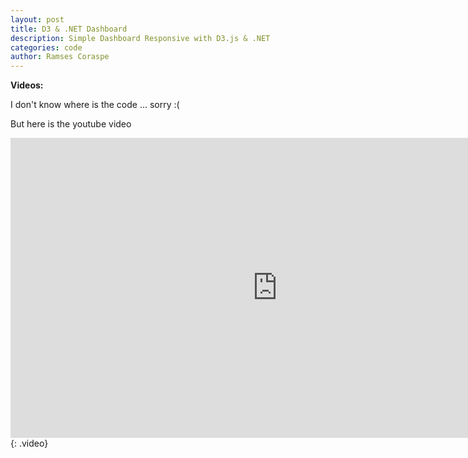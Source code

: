 ```yaml
---
layout: post
title: D3 & .NET Dashboard
description: Simple Dashboard Responsive with D3.js & .NET
categories: code
author: Ramses Coraspe
---
```


**Videos:**

I don't know where is the code ... sorry :(

But here is the youtube video

<iframe width="854" height="480" src="https://www.youtube.com/embed/z0aLLAW52oA" frameborder="0" allowfullscreen></iframe>
{: .video}